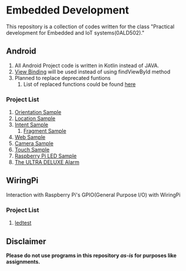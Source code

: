 # Embedded Development

This repository is a collection of codes written for the class "Practical development for Embedded and IoT systems(0ALD502)."

## Android

1. All Android Project code is written in Kotlin instead of JAVA.
2. [View Binding](https://developer.android.com/topic/libraries/view-binding) will be used instead of using findViewById method
3. Planned to replace deprecated funtions
    1. List of replaced functions could be found [here](./Android/replaced.md)

### Project List
1. [Orientation Sample](./Android/OrientationSample)
1. [Location Sample](./Android/LocationSample)
1. [Intent Sample](./Android/IntentSample)
    1. [Fragment Sample](./Android/FragmentSample)
1. [Web Sample](./Android/WebSample)
1. [Camera Sample](./Android/CameraSample)
1. [Touch Sample](./Android/TouchSample)
1. [Raspberry Pi LED Sample](./Android/RaspberryPiLEDSample)
1. [The ULTRA DELUXE Alarm](./Android/TheULTRADELUXEAlarm/)

## WiringPi
Interaction with Raspberry Pi's GPIO(General Purpose I/O) with WiringPi
### Project List
1. [ledtest](./WiringPi/ledtest.c)

## Disclaimer
**Please do not use programs in this repository *as-is* for purposes like assignments.**